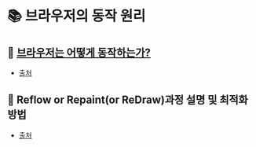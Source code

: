 # 📚 브라우저의 동작 원리

## 🤔 [브라우저는 어떻게 동작하는가?](https://github.com/saseungmin/frontend-tech-interview/blob/main/%EB%B8%8C%EB%9D%BC%EC%9A%B0%EC%A0%80%EC%9D%98%20%EB%8F%99%EC%9E%91%20%EC%9B%90%EB%A6%AC/%EB%B8%8C%EB%9D%BC%EC%9A%B0%EC%A0%80%EB%8A%94_%EC%96%B4%EB%96%BB%EA%B2%8C_%EB%8F%99%EC%9E%91%ED%95%98%EB%8A%94%EA%B0%80.md)
- [출처](https://d2.naver.com/helloworld/59361)

## 🤔 Reflow or Repaint(or ReDraw)과정 설명 및 최적화 방법
- [출처](https://webclub.tistory.com/346)
